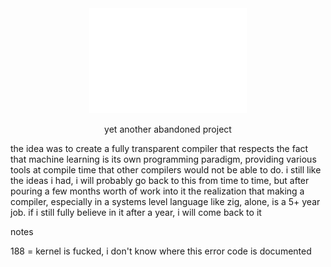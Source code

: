 <div align="center">

<picture>
  <source media="(prefers-color-scheme: light)" srcset="/ryu!.png" />
  <img alt="tiny corp logo" src="/ryu!.png" width="50%" height="50%" />
</picture>

yet another abandoned project
</div>

the idea was to create a fully transparent compiler that respects the fact that machine learning is its own programming paradigm, providing various tools at compile time that other compilers would not be able to do. i still like the ideas i had, i will probably go back to this from time to time, but after pouring a few months worth of work into it the realization that making a compiler, especially in a systems level language like zig, alone, is a 5+ year job. if i still fully believe in it after a year, i will come back to it

notes

188 = kernel is fucked, i don't know where this error code is documented